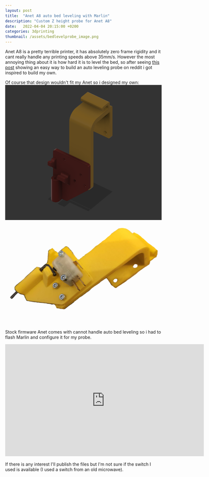 ```yaml
---
layout: post
title:  "Anet A8 auto bed leveling with Marlin"
description: "Custom Z height probe for Anet A8"
date:   2022-04-04 20:15:00 +0200
categories: 3dprinting
thumbnail: /assets/bedlevelprobe_image.png
---
```

Anet A8 is a pretty terrible printer, it has absolutely zero frame rigidity and it cant really handle any printing speeds above 35mm/s. However the most annoying thing about it is how hard it is to level the bed, so after seeing [this post](https://www.reddit.com/r/ender3/comments/chs7qa/hello_all_im_a_new_happy_owner_of_an_ender_3/) showing an easy way to build an auto leveling probe on reddit i got inspired to build my own.

Of course that design wouldn't fit my Anet so i designed my own:
![Custom probe in F360](/assets/bedlevelprobe_design.png)
![Custom probe after printing](/assets/bedlevelprobe_image.png)

Stock firmware Anet comes with cannot handle auto bed leveling so i had to flash Marlin and configure it for my probe.
<iframe width="640" height="360" src="https://www.youtube.com/embed/G695zXSLUuM" title="YouTube video player" frameborder="0" allow="accelerometer; autoplay; clipboard-write; encrypted-media; gyroscope; picture-in-picture" allowfullscreen></iframe>

If there is any interest I'll publish the files but I'm not sure if the switch I used is available (I used a switch from an old microwave).
